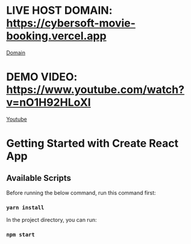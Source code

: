 # LIVE HOST DOMAIN: https://cybersoft-movie-booking.vercel.app

[Domain](https://cybersoft-movie-booking.vercel.app/)

# DEMO VIDEO: https://www.youtube.com/watch?v=nO1H92HLoXI

[Youtube](https://www.youtube.com/watch?v=nO1H92HLoXI)

# Getting Started with Create React App

## Available Scripts

Before running the below command, run this command first:

### `yarn install`

In the project directory, you can run:

### `npm start`
